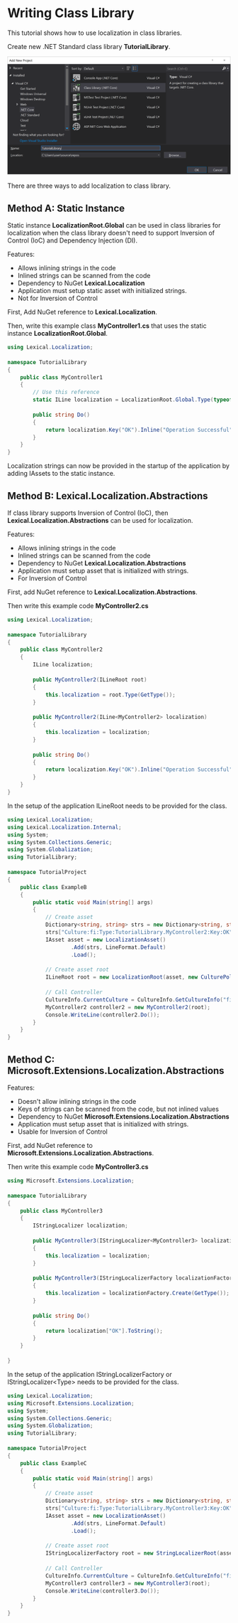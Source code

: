 # Writing Class Library
This tutorial shows how to use localization in class libraries.

Create new .NET Standard class library **TutorialLibrary**.

![create class library](img16.png)

There are three ways to add localization to class library.

## Method A: Static Instance
Static instance **LocalizationRoot.Global** can be used in class libraries for localization
when the class library doesn't need to support Inversion of Control (IoC) and Dependency Injection (DI).

Features:
* Allows inlining strings in the code
* Inlined strings can be scanned from the code
* Dependency to NuGet **Lexical.Localization**
* Application must setup static asset with initialized strings.
* Not for Inversion of Control

First, Add NuGet reference to **Lexical.Localization**.

Then, write this example class **MyController1.cs** that uses the static instance **LocalizationRoot.Global**.


```csharp
using Lexical.Localization;

namespace TutorialLibrary
{
    public class MyController1
    {
        // Use this reference 
        static ILine localization = LocalizationRoot.Global.Type(typeof(MyController1));

        public string Do()
        {
            return localization.Key("OK").Inline("Operation Successful").ToString();
        }
    }
}
```

Localization strings can now be provided in the startup of the application by adding IAssets to the static instance.


## Method B: Lexical.Localization.Abstractions
If class library supports Inversion of Control (IoC), then **Lexical.Localization.Abstractions** can be used for localization.

Features:
* Allows inlining strings in the code
* Inlined strings can be scanned from the code
* Dependency to NuGet **Lexical.Localization.Abstractions**
* Application must setup asset that is initialized with strings.
* For Inversion of Control

First, add NuGet reference to **Lexical.Localization.Abstractions**.

Then write this example code **MyController2.cs**


```csharp
using Lexical.Localization;

namespace TutorialLibrary
{
    public class MyController2
    {
        ILine localization;

        public MyController2(ILineRoot root)
        {
            this.localization = root.Type(GetType());
        }

        public MyController2(ILine<MyController2> localization)
        {
            this.localization = localization;
        }

        public string Do()
        {
            return localization.Key("OK").Inline("Operation Successful").ToString();
        }
    }
}
```

In the setup of the application ILineRoot needs to be provided for the class.


```csharp
using Lexical.Localization;
using Lexical.Localization.Internal;
using System;
using System.Collections.Generic;
using System.Globalization;
using TutorialLibrary;

namespace TutorialProject
{
    public class ExampleB
    {
        public static void Main(string[] args)
        {
            // Create asset
            Dictionary<string, string> strs = new Dictionary<string, string>();
            strs["Culture:fi:Type:TutorialLibrary.MyController2:Key:OK"] = "Toiminto onnistui";
            IAsset asset = new LocalizationAsset()
                    .Add(strs, LineFormat.Default)
                    .Load();

            // Create asset root
            ILineRoot root = new LocalizationRoot(asset, new CulturePolicy());

            // Call Controller
            CultureInfo.CurrentCulture = CultureInfo.GetCultureInfo("fi");
            MyController2 controller2 = new MyController2(root);
            Console.WriteLine(controller2.Do());
        }
    }
}
```

## Method C: Microsoft.Extensions.Localization.Abstractions

Features:
* Doesn't allow inlining strings in the code
* Keys of strings can be scanned from the code, but not inlined values
* Dependency to NuGet **Microsoft.Extensions.Localization.Abstractions**
* Application must setup asset that is initialized with strings.
* Usable for Inversion of Control

First, add NuGet reference to **Microsoft.Extensions.Localization.Abstractions**.

Then write this example code **MyController3.cs**


```csharp
using Microsoft.Extensions.Localization;

namespace TutorialLibrary
{
    public class MyController3
    {
        IStringLocalizer localization;

        public MyController3(IStringLocalizer<MyController3> localization)
        {
            this.localization = localization;
        }

        public MyController3(IStringLocalizerFactory localizationFactory)
        {
            this.localization = localizationFactory.Create(GetType());
        }

        public string Do()
        {
            return localization["OK"].ToString();
        }
    }

}

```

In the setup of the application IStringLocalizerFactory or IStringLocalizer&lt;Type&gt; needs to be provided for the class.


```csharp
using Lexical.Localization;
using Microsoft.Extensions.Localization;
using System;
using System.Collections.Generic;
using System.Globalization;
using TutorialLibrary;

namespace TutorialProject
{
    public class ExampleC
    {
        public static void Main(string[] args)
        {
            // Create asset
            Dictionary<string, string> strs = new Dictionary<string, string>();
            strs["Culture:fi:Type:TutorialLibrary.MyController3:Key:OK"] = "Toiminto onnistui";
            IAsset asset = new LocalizationAsset()
                    .Add(strs, LineFormat.Default)
                    .Load();

            // Create asset root
            IStringLocalizerFactory root = new StringLocalizerRoot(asset, new CulturePolicy());

            // Call Controller
            CultureInfo.CurrentCulture = CultureInfo.GetCultureInfo("fi");
            MyController3 controller3 = new MyController3(root);
            Console.WriteLine(controller3.Do());
        }
    }
}
```